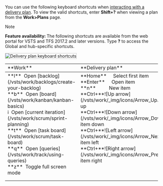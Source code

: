 
<a id="plan-shortcuts"></a>

You can use the following keyboard shortcuts when [interacting with a delivery plan](/vsts/work/scale/review-team-plans). To view the valid shortcuts, enter **Shift+?** when viewing a plan from the **Work>Plans** page. 

>[!NOTE]  
><b>Feature availability: </b>The following shortcuts are available from the web portal for VSTS and TFS 2017.2 and later versions. Type **?** to access the Global and hub-specific shortcuts.  

<img src="/vsts/_shared/_img/keyboard-shortcuts/delivery-plans.png" alt="Delivery plan keyboard shortcuts" style="border: 1px solid #C3C3C3;" />  


<table width="100%">
<tr>
<td width="26%">**Work**</td>
<td width="26%">**Delivery plan**</td>
<td width="48%">   </td>
</tr>
<tbody valign="top">
<tr>
<td>
**l**&nbsp;&nbsp;Open [backlog](/vsts/work/backlogs/create-your-backlog)<br/>
**b**&nbsp;&nbsp;Open [board](/vsts/work/kanban/kanban-basics)<br/>
i&nbsp;&nbsp;Open [current iteration](/vsts/work/scrum/sprint-planning)<br/>
**t**&nbsp;&nbsp;Open [task board](/vsts/work/scrum/task-board)<br/>
**q**&nbsp;&nbsp;Open [queries](/vsts/work/track/using-queries)<br/>
**z**&nbsp;&nbsp;Toggle full screen mode
</td>

<td>
**Home**&nbsp;&nbsp;&nbsp;&nbsp;&nbsp;Select first item<br/>
**Enter**&nbsp;&nbsp;&nbsp;&nbsp;&nbsp;Open item<br/> 
**n**&nbsp;&nbsp;&nbsp;&nbsp;&nbsp;&nbsp;&nbsp;&nbsp;&nbsp;&nbsp;New item<br/> 
**Ctrl+**![Up arrow](/vsts/work/_img/icons/Arrow_Up.png)&nbsp;Move item up<br/>
**Ctrl+**![Down arrow](/vsts/work/_img/icons/Arrow_Down.png)&nbsp;Move item down<br/>
**Ctrl+**![Left arrow](/vsts/work/_img/icons/Arrow_Next.png)&nbsp;Move item left<br/>
**Ctrl+**![Right arrow](/vsts/work/_img/icons/Arrow_Previous.png)&nbsp;Move item right
</td>

<td>

**Shift+**![Left arrow](/vsts/work/_img/icons/Arrow_Next.png)&nbsp;&nbsp;Pan timeline left<br/>
**Shift+**![Right arrow](/vsts/work/_img/icons/Arrow_Previous.png)&nbsp;&nbsp;Pan timeline right<br/>
**u**&nbsp;&nbsp;&nbsp;&nbsp;&nbsp;&nbsp;&nbsp;&nbsp;&nbsp;&nbsp;&nbsp;&nbsp;Collapse all backlogs<br/>
**o**&nbsp;&nbsp;&nbsp;&nbsp;&nbsp;&nbsp;&nbsp;&nbsp;&nbsp;&nbsp;&nbsp;&nbsp;Expand all backlogs<br/>  
**Shift+pageup**&nbsp;&nbsp;&nbsp;&nbsp;Focus on previous team<br/>
**Shift+pagedown**&nbsp;&nbsp;Focus on next team<br/>  
**Ctrl+Shift+f**&nbsp;&nbsp;&nbsp;&nbsp;&nbsp;&nbsp;Filter results<br/>

</td>
<td>
</tr>
</tbody>
</table>
